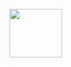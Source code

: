 <p align="center">
  <img src="![Logo_kanban](https://user-images.githubusercontent.com/32516811/111670219-e145b780-8817-11eb-8340-bbca55bbf2c7.png)" width="95" height="87" alt="">
</p>
